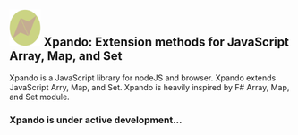 ## <img src="assets/x.png" alt="xpandoJS" width="56" height="66"> Xpando: Extension methods for JavaScript Array, Map, and Set

Xpando is a JavaScript library for nodeJS and browser. Xpando extends JavaScript Arry, Map, and Set. Xpando is heavily inspired by F# Array, Map, and Set module.

### Xpando is under active development...
